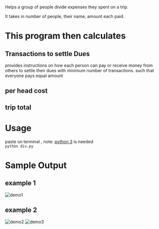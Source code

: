 Helps a group of people divide expenses they spent on a trip.

It takes in number of people, their name, amount each paid.
# This program then calculates
## Transactions to settle Dues
provides instructions on how each person can pay or receive money from others to settle their dues with minimum number of transactions.
such that everyone pays equal amount
## per head cost
## trip total

# Usage
paste on terminal , note: [python 3](https://www.python.org/) is needed\
`python div.py`
# Sample Output
## example 1
![demo1](https://github.com/NishchayKQ/divider/assets/108711354/b9bac9ac-879f-4888-b9fc-8934acfe1655)

## example 2
![demo2](https://github.com/NishchayKQ/divider/assets/108711354/3c4ac040-ac39-4b4c-af3d-2cc46da5c64f)
![demo3](https://github.com/NishchayKQ/divider/assets/108711354/79816402-f2e0-4ade-bf98-5101e2b8a5c3)

